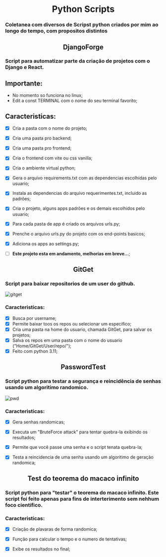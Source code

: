 <h1 align="center"> Python Scripts </h1>

### Coletanea com diversos de Scripst python criados por mim ao longo do tempo, com propositos distintos

<h2 align="center"> DjangoForge </h2>

### Script para automatizar parte da criação de projetos com o Django e React.

## Importante:
- No momento so funciona no linux;
- Edit a const TERMINAL com o nome do seu terminal favorito;

## Caracteristicas:
- [x] Cria a pasta com o nome do projeto;
- [x] Cria uma pasta pro backend;
- [x] Cria uma pasta pro frontend;
- [x] Cria o frontend com vite ou css vanilla;
- [x] Cria o ambiente virtual python;
- [x] Gera o arquivo requirements.txt com as dependencias escolhidas pelo usuario;
- [x] Instala as dependencias do arquivo requerimentes.txt, incluido as padrôes;
- [x] Cria o projeto, alguns apps padrões e os demais escolhidos pelo usuario;
- [x] Para cada pasta de app é criado os arquivos urls.py;
- [x] Prenche o arquivo urls.py do projeto com os end-points basicos;
- [x] Adiciona os apps ao settings.py;
- [ ] **Este projeto esta em andamento, melhorias em breve...**;


<h2 align="center"> GitGet </h2>
  
### Script para baixar repositorios de um user do github.

![gitget](https://github.com/plotzZzky/GitGet/assets/12895974/5f36d82d-b79a-4326-b0db-f2465883452b)

### Caracteristicas:

- [x] Busca por username;
- [x] Permite baixar toos os repos ou selecionar um especifico;
- [x] Cria uma pasta na home do usuario, chamada GitGet, para salvar os projetos;
- [x] Salva os repos em uma pasta com o nome do usuario ("Home/GitGet/User/repo/");
- [x] Feito com python 3.11;

<h2 align="center"> PasswordTest </h2>

### Script python para testar a segurança e reincidência de senhas usando um algoritimo randomico.

![pwd](https://user-images.githubusercontent.com/12895974/216612141-c7242bb9-743e-4c51-813a-c05686602710.png)

### Caracteristicas:
- [x] Gera senhas randomicas;
- [x] Executa um "BruteForce attack" para tentar quebra-la exibindo os resultados;
- [x] Permite que você passe uma senha e o script tenata quebra-la;
- [x] Testa a reincidencia de uma senha usando um algoritimo de geração randomica;


<h2 align="center"> Test do teorema do macaco infinito </h2>

### Script python para "testar" o teorema do macaco infinito. Este script foi feito apenas para fins de interterimento sem nehhum foco científico.

### Caracteristicas:
- [x] Criação de plavaras de forma randomica;
- [x] Função para calcular o tempo e o numero de tentativas;
- [x] Exibe os resultados no final;

